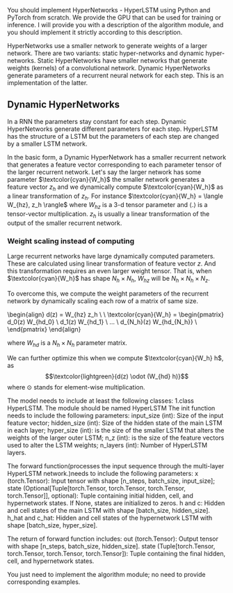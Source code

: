 You should implement HyperNetworks - HyperLSTM using Python and PyTorch from scratch. We provide the GPU that can be used for training or inference.
I will provide you with a description of the algorithm module, and you should implement it strictly according to this description. 


HyperNetworks use a smaller network to generate weights of a larger network.
There are two variants: static hyper-networks and dynamic hyper-networks.
Static HyperNetworks have smaller networks that generate weights (kernels)
of a convolutional network. Dynamic HyperNetworks generate parameters of a
recurrent neural network
for each step. This is an implementation of the latter.

## Dynamic HyperNetworks
In a RNN the parameters stay constant for each step.
Dynamic HyperNetworks generate different parameters for each step.
HyperLSTM has the structure of a LSTM but the parameters of
each step are changed by a smaller LSTM network.

In the basic form, a Dynamic HyperNetwork has a smaller recurrent network that generates
a feature vector corresponding to each parameter tensor of the larger recurrent network.
Let's say the larger network has some parameter $\textcolor{cyan}{W_h}$ the smaller network generates a feature
vector $z_h$ and we dynamically compute $\textcolor{cyan}{W_h}$ as a linear transformation of $z_h$.
For instance $\textcolor{cyan}{W_h} =  \langle W_{hz}, z_h \rangle$ where
$W_{hz}$ is a 3-d tensor parameter and $\langle . \rangle$ is a tensor-vector multiplication.
$z_h$ is usually a linear transformation of the output of the smaller recurrent network.

### Weight scaling instead of computing

Large recurrent networks have large dynamically computed parameters.
These are calculated using linear transformation of feature vector $z$.
And this transformation requires an even larger weight tensor.
That is, when $\textcolor{cyan}{W_h}$ has shape $N_h \times N_h$,
$W_{hz}$ will be $N_h \times N_h \times N_z$.

To overcome this, we compute the weight parameters of the recurrent network by
dynamically scaling each row of a matrix of same size.

\begin{align}
d(z) = W_{hz} z_h \\
\\
\textcolor{cyan}{W_h} =
\begin{pmatrix}
d_0(z) W_{hd_0} \\
d_1(z) W_{hd_1} \\
... \\
d_{N_h}(z) W_{hd_{N_h}} \\
\end{pmatrix}
\end{align}

where $W_{hd}$ is a $N_h \times N_h$ parameter matrix.

We can further optimize this when we compute $\textcolor{cyan}{W_h} h$,
as
$$\textcolor{lightgreen}{d(z) \odot (W_{hd} h)}$$
where $\odot$ stands for element-wise multiplication.

The model needs to include at least the following classes:
1.class HyperLSTM.
The module should be named HyperLSTM
The init function needs to include the following parameters:
input_size (int): Size of the input feature vector;
hidden_size (int): Size of the hidden state of the main LSTM in each layer;
hyper_size (int): is the size of the smaller LSTM that alters the weights of the larger outer LSTM;
n_z (int): is the size of the feature vectors used to alter the LSTM weights;
n_layers (int): Number of HyperLSTM layers.

The forward function(processes the input sequence through the multi-layer HyperLSTM network.)needs to include the following parameters:
x (torch.Tensor): Input tensor with shape [n_steps, batch_size, input_size];
state (Optional[Tuple[torch.Tensor, torch.Tensor, torch.Tensor, torch.Tensor]], optional): Tuple  containing initial hidden, cell, and hypernetwork states. If None, states are initialized to  zeros.
h and c: Hidden and cell states of the main LSTM with shape [batch_size, hidden_size].
h_hat and c_hat: Hidden and cell states of the hypernetwork LSTM with shape [batch_size,  hyper_size].

The return of forward function includes:
out (torch.Tensor): Output tensor with shape [n_steps, batch_size, hidden_size].
state (Tuple[torch.Tensor, torch.Tensor, torch.Tensor, torch.Tensor]): Tuple containing the  final hidden, cell, and hypernetwork states.

You just need to implement the algorithm module; no need to provide corresponding examples.